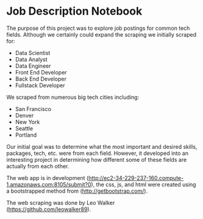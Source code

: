 # Job Description Notebook

The purpose of this project was to explore job postings for common tech fields. Although we certainly could expand the scraping we initially scraped for:
* Data Scientist
* Data Analyst
* Data Engineer
* Front End Developer
* Back End Developer
* Fullstack Developer

We scraped from numerous big tech cities including:
* San Francisco
* Denver
* New York
* Seattle
* Portland

Our initial goal was to determine what the most important and desired skills, packages, tech, etc. were from each field. However, it developed into an interesting project in determining how different some of these fields are actually from each other.

The web app is in development (http://ec2-34-229-237-160.compute-1.amazonaws.com:8105/submit?0), the css, js, and html were created using a bootstrapped method from (http://getbootstrap.com/).

The web scraping was done by Leo Walker (https://github.com/leowalker89).
